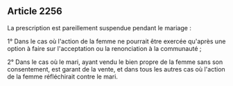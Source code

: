 Article 2256
----
La prescription est pareillement suspendue pendant le mariage :

1° Dans le cas où l'action de la femme ne pourrait être exercée qu'après une
option à faire sur l'acceptation ou la renonciation à la communauté ;

2° Dans le cas où le mari, ayant vendu le bien propre de la femme sans son
consentement, est garant de la vente, et dans tous les autres cas où l'action de
la femme réfléchirait contre le mari.
